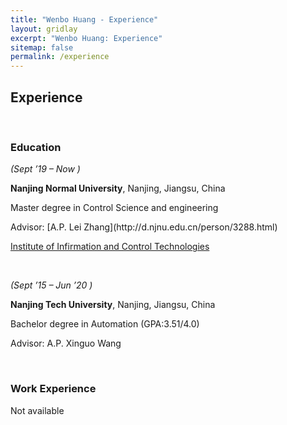 ```yaml
---
title: "Wenbo Huang - Experience"
layout: gridlay
excerpt: "Wenbo Huang: Experience"
sitemap: false
permalink: /experience
---
```


## Experience
<p>&nbsp;</p>

<h3>Education</h3>

<p><em>(Sept &rsquo;19 &ndash; Now )</em></p>

<p><strong>Nanjing Normal University</strong>, Nanjing, Jiangsu, China</p>

<p>Master degree in Control Science and engineering</p>

<p>Advisor: [A.P. Lei Zhang](http://d.njnu.edu.cn/person/3288.html) </p>
<a href="http://d.njnu.edu.cn/research-area/3205.html">Institute of Infirmation and Control Technologies</a> <br>

<p>&nbsp;</p>

<p><em>(Sept &rsquo;15 &ndash; Jun &rsquo;20 )</em></p>

<p><strong>Nanjing Tech University</strong>, Nanjing, Jiangsu, China</p>

<p>Bachelor degree in Automation (GPA:3.51/4.0)</p>

<p>Advisor: A.P. Xinguo Wang </p>

<p>&nbsp;</p>

<h3>Work Experience</h3>
<p>Not available</p>
